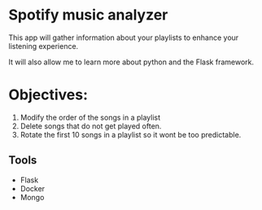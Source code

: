 # Spotify music analyzer

This app will gather information about your playlists to enhance your listening experience.

It will also allow me to learn more about python and the Flask framework.


# Objectives:

1. Modify the order of the songs in a playlist
2. Delete songs that do not get played often.
3. Rotate the first 10 songs in a playlist so it wont be too predictable.


## Tools

- Flask
- Docker
- Mongo

